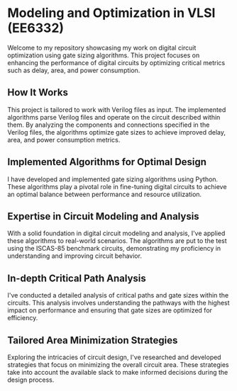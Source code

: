 # Modeling and Optimization in VLSI (EE6332)

Welcome to my repository showcasing my work on digital circuit optimization using gate sizing algorithms. This project focuses on enhancing the performance of digital circuits by optimizing critical metrics such as delay, area, and power consumption.

## How It Works

This project is tailored to work with Verilog files as input. The implemented algorithms parse Verilog files and operate on the circuit described within them. By analyzing the components and connections specified in the Verilog files, the algorithms optimize gate sizes to achieve improved delay, area, and power consumption metrics.

## Implemented Algorithms for Optimal Design

I have developed and implemented gate sizing algorithms using Python. These algorithms play a pivotal role in fine-tuning digital circuits to achieve an optimal balance between performance and resource utilization.

## Expertise in Circuit Modeling and Analysis

With a solid foundation in digital circuit modeling and analysis, I've applied these algorithms to real-world scenarios. The algorithms are put to the test using the ISCAS-85 benchmark circuits, demonstrating my proficiency in understanding and improving circuit behavior.

## In-depth Critical Path Analysis

I've conducted a detailed analysis of critical paths and gate sizes within the circuits. This analysis involves understanding the pathways with the highest impact on performance and ensuring that gate sizes are optimized for efficiency.

## Tailored Area Minimization Strategies

Exploring the intricacies of circuit design, I've researched and developed strategies that focus on minimizing the overall circuit area. These strategies take into account the available slack to make informed decisions during the design process.
